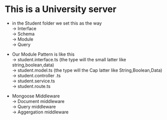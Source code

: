 # This is a University server

- in the Student folder we set this as the way
  <br/>→ Interface
  <br/>→ Schema
  <br/>→ Module
  <br/>→ Query

* Our Module Pattern is like this <br/>
  → student.interface.ts (the type will the small latter like string,boolean,data)<br/>
  → student.model.ts (the type will the Cap latter like String,Boolean,Data)<br/>
  → student.controller .ts<br/>
  → student.service.ts<br/>
  → student.route.ts<br/>

* Mongoose Middleware<br/>
  → Document middleware<br/>
  → Query middleware <br/>
  → Aggergation middleware<br/>
